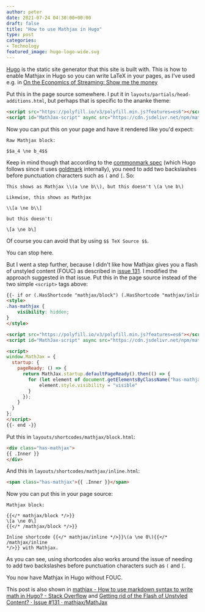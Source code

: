 ```yaml
---
author: peter
date: 2021-07-24 04:30:00+00:00
draft: false
title: "How to use Mathjax in Hugo"
type: post
categories:
- Technology
featured_image: hugo-logo-wide.svg
---
```


[Hugo](https://gohugo.io/) is the static site generator that this site is built
with. This is how to enable Mathjax in Hugo so you can write LaTeX in your
pages, as I've used e.g. in [On the Economics of Streaming: Show me the
money](/posts/2021-07-23-spotify-econonmics/)

Put this in the page source somewhere. I put it in `layouts/partials/head-additions.html`, but perhaps that is specific to the ananke theme:

```html
<script src="https://polyfill.io/v3/polyfill.min.js?features=es6"></script>
<script id="MathJax-script" async src="https://cdn.jsdelivr.net/npm/mathjax@3/es5/tex-mml-chtml.js"></script>
```

Now you can put this on your page and have it rendered like you'd expect:

```
Raw Mathjax block:

$$a_4 \ne b_4$$
```

Keep in mind though that according to the [commonmark
spec](https://spec.commonmark.org/0.30/#backslash-escapes) (which Hugo follows
since it uses [goldmark](https://github.com/yuin/goldmark) internally), you
need to add two backslashes before punctuation characters such as `(` and `[`.
So:

```
This shows as Mathjax \\(a \ne b\\), but this doesn't \(a \ne b\)

Likewise, this shows as Mathjax

\\[a \ne b\\]

but this doesn't:

\[a \ne b\]
```

Of course you can avoid that by using `$$ TeX Source $$`.

You can stop here.

But I went a step further, because I didn't like how Mathjax gives you a flash
of unstyled content (FOUC) as described in [issue
131](https://github.com/mathjax/MathJax/issues/131). I modified the approach
suggested in that issue. Put this in the page source instead of the two simple
`<script>` tags above:

```html
{{- if or (.HasShortcode "mathjax/block") (.HasShortcode "mathjax/inline") -}}
<style>
.has-mathjax {
    visibility: hidden;
}
</style>

<script src="https://polyfill.io/v3/polyfill.min.js?features=es6"></script>
<script id="MathJax-script" async src="https://cdn.jsdelivr.net/npm/mathjax@3/es5/tex-mml-chtml.js"></script>

<script>
window.MathJax = {
  startup: {
    pageReady: () => {
      return MathJax.startup.defaultPageReady().then(() => {
        for (let element of document.getElementsByClassName("has-mathjax")) {
            element.style.visibility = "visible"
        }
      });
    }
  }
};
</script>
{{- end -}}
```

Put this in `layouts/shortcodes/mathjax/block.html`:
```html
<div class="has-mathjax">
{{ .Inner }}
</div>
```

And this in `layouts/shortcodes/mathjax/inline.html`:
```html
<span class="has-mathjax">{{ .Inner }}</span>
```

Now you can put this in your page source:
```
Mathjax block:

{{</* mathjax/block */>}}
\[a \ne 0\]
{{</* /mathjax/block */>}}

Inline shortcode {{</* mathjax/inline */>}}\(a \ne 0\){{</* /mathjax/inline
*/>}} with Mathjax.
```

As you can see, using shortcodes also works around the issue of needing to add
two backslashes before punctuation characters such as `(` and `[`.

You now have Mathjax in Hugo without FOUC.

This post is also shown in [mathjax - How to use markdown syntax to write math in Hugo? - Stack Overflow](https://stackoverflow.com/questions/64050359/how-to-use-markdown-syntax-to-write-math-in-hugo/68507248#68507248) and [Getting rid of the Flash of Unstyled Content? · Issue #131 · mathjax/MathJax](https://github.com/mathjax/MathJax/issues/131)
